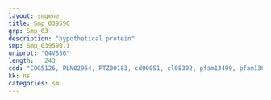 ```yaml
---
layout: smgene
title: Smp_039590
grp: Smp_03
description: "hypothetical protein"
smp: Smp_039590.1
uniprot: "G4VSS6"
length:   243
cdd: "COG5126, PLN02964, PTZ00183, cd00051, cl08302, pfam13499, pfam13833, smart00027, smart00054"
kk: ns
categories: sm
---
```

